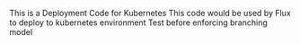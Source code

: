 This is a Deployment Code for Kubernetes
This code would be used by Flux to deploy to kubernetes environment
Test before enforcing branching model
